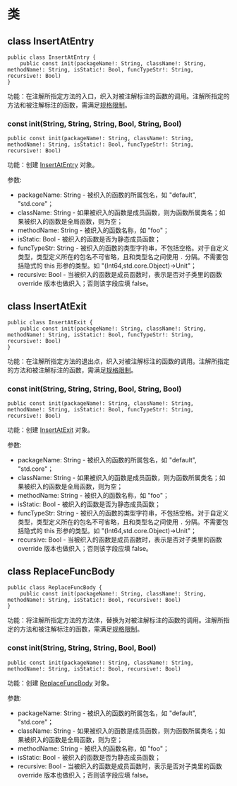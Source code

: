 # 类

## class InsertAtEntry

```cangjie
public class InsertAtEntry {
    public const init(packageName!: String, className!: String, methodName!: String, isStatic!: Bool, funcTypeStr!: String, recursive!: Bool)
}
```

功能：在注解所指定方法的入口，织入对被注解标注的函数的调用。注解所指定的方法和被注解标注的函数，需满足[规格限制](../aspectCJ_package_overview.md#规格和使用)。

### const init(String, String, String, Bool, String, Bool)

```cangjie
public const init(packageName!: String, className!: String, methodName!: String, isStatic!: Bool, funcTypeStr!: String, recursive!: Bool)
```

功能：创建 [InsertAtEntry](aspectCJ_package_classes.md#class-insertatentry) 对象。

参数:

- packageName: String - 被织入的函数的所属包名，如 "default", "std.core"；
- className: String - 如果被织入的函数是成员函数，则为函数所属类名；如果被织入的函数是全局函数，则为空；
- methodName: String - 被织入的函数名称，如 "foo"；
- isStatic: Bool - 被织入的函数是否为静态成员函数；
- funcTypeStr: String - 被织入的函数的类型字符串，不包括空格。对于自定义类型，类型定义所在的包名不可省略，且和类型名之间使用 `.` 分隔。不需要包括隐式的 this 形参的类型。如 "(Int64,std.core.Object)->Unit"；
- recursive: Bool - 当被织入的函数是成员函数时，表示是否对子类里的函数 override 版本也做织入；否则该字段应填 false。


## class InsertAtExit

```cangjie
public class InsertAtExit {
    public const init(packageName!: String, className!: String, methodName!: String, isStatic!: Bool, funcTypeStr!: String, recursive!: Bool)
}
```

功能：在注解所指定方法的退出点，织入对被注解标注的函数的调用。注解所指定的方法和被注解标注的函数，需满足[规格限制](../aspectCJ_package_overview.md#规格和使用)。

### const init(String, String, String, Bool, String, Bool)

```cangjie
public const init(packageName!: String, className!: String, methodName!: String, isStatic!: Bool, funcTypeStr!: String, recursive!: Bool)
```

功能：创建 [InsertAtExit](aspectCJ_package_classes.md#class-insertatexit) 对象。

参数:

- packageName: String - 被织入的函数的所属包名，如 "default", "std.core"；
- className: String - 如果被织入的函数是成员函数，则为函数所属类名；如果被织入的函数是全局函数，则为空；
- methodName: String - 被织入的函数名称，如 "foo"；
- isStatic: Bool - 被织入的函数是否为静态成员函数；
- funcTypeStr: String - 被织入的函数的类型字符串，不包括空格。对于自定义类型，类型定义所在的包名不可省略，且和类型名之间使用 `.` 分隔。不需要包括隐式的 this 形参的类型。如 "(Int64,std.core.Object)->Unit"；
- recursive: Bool - 当被织入的函数是成员函数时，表示是否对子类里的函数 override 版本也做织入；否则该字段应填 false。

## class ReplaceFuncBody

```cangjie
public class ReplaceFuncBody {
    public const init(packageName!: String, className!: String, methodName!: String, isStatic!: Bool, recursive!: Bool)
}
```

功能：将注解所指定方法的方法体，替换为对被注解标注的函数的调用。注解所指定的方法和被注解标注的函数，需满足[规格限制](../aspectCJ_package_overview.md#规格和使用)。

### const init(String, String, String, Bool, Bool)

```cangjie
public const init(packageName!: String, className!: String, methodName!: String, isStatic!: Bool, recursive!: Bool)
```

功能：创建 [ReplaceFuncBody](aspectCJ_package_classes.md#class-replacefuncbody) 对象。

参数:

- packageName: String - 被织入的函数的所属包名，如 "default", "std.core"；
- className: String - 如果被织入的函数是成员函数，则为函数所属类名；如果被织入的函数是全局函数，则为空；
- methodName: String - 被织入的函数名称，如 "foo"；
- isStatic: Bool - 被织入的函数是否为静态成员函数；
- recursive: Bool - 当被织入的函数是成员函数时，表示是否对子类里的函数 override 版本也做织入；否则该字段应填 false。

